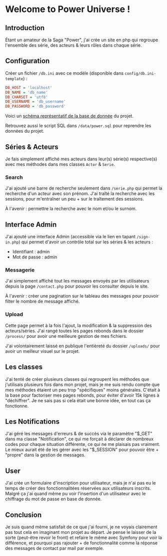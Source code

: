 # Welcome to Power Universe !

## Introduction

Étant un amateur de la Saga "Power", j'ai crée un site en php qui regroupe l'ensemble des série, des acteurs & leurs rôles dans chaque série.

## Configuration

Créer un fichier `/db.ini` avec ce modèle (disponible dans `config/db.ini-template`) :

```ini
DB_HOST = 'localhost'
DB_NAME = 'db_name'
DB_CHARSET = 'utf8'
DB_USERNAME = 'db_username'
DB_PASSWORD = 'db_password'
```

Voici un [schéma représentatif de la base de donnée](<bdd.png>) du projet.

Retrouvez aussi le script SQL dans `/data/power.sql` pour reprendre les données du projet.

## Séries & Acteurs

Je fais simplement affiché mes acteurs dans leur(s) série(s) respective(s) avec mes méthodes dans mes classes `Actor` & `Serie`.

### Search

J'ai ajouté une barre de recherche seulement dans `/serie.php` qui permet la recherche d'un acteur avec son prénom. J'ai traîté la recherche avec les sessions, pour m'entraîner un peu + sur le traîtement des sessions.

À l'avenir : permettre la recherche avec le nom et/ou le surnom.

## Interface Admin

J'ai ajouté une interface Admin (accessible via le lien en tapant `/sign-in.php`) qui permet d'avoir un contrôle total sur les séries & les acteurs :
- Identifiant : admin
- Mot de passe : admin

### Messagerie 

J'ai simplement affiché tout les messages envoyés par les utilisateurs depuis la page `/contact.php` pour pouvoir les consulter depuis le site.

À l'avenir : créer une pagination sur le tableau des messages pour pouvoir filter le nombre de message affiché.

### Upload

Cette page permet à la fois l'ajout, la modification & la suppression des acteurs/séries. J'ai rangé toutes les pages rebonds dans le dossier `/process/` pour avoir une meilleure gestion de mes fichiers.

J'ai volontairement laissé en publique l'entièreté du dossier `/uploads/` pour avoir un meilleur visuel sur le projet.

## Les classes

J'ai tenté de créer plusieurs classes qui regroupent les méthodes que j'utilisais plusieurs fois dans mon projet, mais je me suis rendu compte que mes méthodes étaient un peu trop "spécifiques" moins générales. C'était à la base pour factoriser mes pages rebonds, pour éviter d'avoir 15k lignes à "déchiffrer". Je ne sais pas si cela était une bonne idée, en tout cas ça fonctionne.

## Les Notifications

J'ai géré les messages d'erreurs & de succès via le paramètre "$_GET" dans ma classe "Notification", ce qui me forçait à déclarer de nombreux codes pour chaque situation différente, ce qui ne me plaisais pas vraiment. Le mieux aurait été de les gérer avec les "$_SESSION" pour pouvoir être + "propre" dans la gestion de messages.

## User

J'ai crée un formulaire d'inscription pour utilisateur, mais je n'ai pas eu le temps de créer des fonctionnalitées réservées aux utilisateurs inscrits. Malgré ça j'ai quand même pu voir l'insertion d'un utilisateur avec le chiffrage du mot de passe en base de donnée.

## Conclusion

Je suis quand même satisfait de ce que j'ai fourni, je ne voyais clairement pas tout cela en imaginant mon projet au départ. Je pense le laisser de la sorte (peut-être revoir le front) et refaire le même avec Symfony pour voir la différence, et pourquoi pas rajouter + de fonctionnalité comme la réponse des messages de contact par mail par exemple.